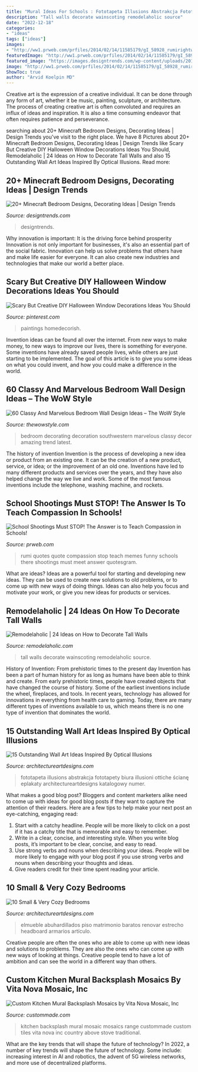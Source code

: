 ```yaml
---
title: "Mural Ideas For Schools : Fototapeta Illusions Abstrakcja Fototapety Biura Illusioni Ottiche ścianę Eplakaty Architectureartdesigns Katalogowy Numer"
description: "Tall walls decorate wainscoting remodelaholic source"
date: "2022-12-18"
categories:
- "ideas"
tags: ["ideas"]
images:
- "http://ww1.prweb.com/prfiles/2014/02/14/11585179/gI_58928_rumirightwrong.jpg"
featuredImage: "http://ww1.prweb.com/prfiles/2014/02/14/11585179/gI_58928_rumirightwrong.jpg"
featured_image: "https://images.designtrends.com/wp-content/uploads/2015/10/11110058/Minecraft-Single-Bedroom-Idea.png"
image: "http://ww1.prweb.com/prfiles/2014/02/14/11585179/gI_58928_rumirightwrong.jpg"
ShowToc: true
author: "Arvid Koelpin MD"
---
```



Creative art is the expression of a creative individual. It can be done through any form of art, whether it be music, painting, sculpture, or architecture. The process of creating creative art is often convoluted and requires an influx of ideas and inspiration. It is also a time consuming endeavor that often requires patience and perseverance.

	

		
searching about 20+ Minecraft Bedroom Designs, Decorating Ideas | Design Trends you've visit to the right place. We have 8 Pictures about 20+ Minecraft Bedroom Designs, Decorating Ideas | Design Trends like Scary But Creative DIY Halloween Window Decorations Ideas You Should, Remodelaholic | 24 Ideas on How to Decorate Tall Walls and also 15 Outstanding Wall Art Ideas Inspired By Optical Illusions. Read more:
		
    
## 20+ Minecraft Bedroom Designs, Decorating Ideas | Design Trends

<img loading=lazy src="https://images.designtrends.com/wp-content/uploads/2015/10/11110058/Minecraft-Single-Bedroom-Idea.png" onerror="this.onerror=null;this.src='https://tse3.mm.bing.net/th?id=OIP.vHsL-4qbVZkXst8DveeH9AHaEZ&amp;pid=15.1';" alt="20+ Minecraft Bedroom Designs, Decorating Ideas | Design Trends">

_Source: designtrends.com_

>designtrends. 

	

Why innovation is important: It is the driving force behind prosperity
Innovation is not only important for businesses, it's also an essential part of the social fabric. Innovation can help us solve problems that others have and make life easier for everyone. It can also create new industries and technologies that make our world a better place.

    
## Scary But Creative DIY Halloween Window Decorations Ideas You Should

<img loading=lazy src="https://i.pinimg.com/736x/c2/8b/9d/c28b9db4bb066b70719ea4bdda7a7e03.jpg" onerror="this.onerror=null;this.src='https://tse2.mm.bing.net/th?id=OIP.6cAGdTlJw2yoBeGvxVnY-gHaJ3&amp;pid=15.1';" alt="Scary But Creative DIY Halloween Window Decorations Ideas You Should">

_Source: pinterest.com_

>paintings homedecorish. 

	

Invention ideas can be found all over the internet. From new ways to make money, to new ways to improve our lives, there is something for everyone. Some inventions have already saved people lives, while others are just starting to be implemented. The goal of this article is to give you some ideas on what you could invent, and how you could make a difference in the world.

    
## 60 Classy And Marvelous Bedroom Wall Design Ideas – The WoW Style

<img loading=lazy src="http://thewowstyle.com/wp-content/uploads/2016/08/Bedroom-Wall-Decorating-Ideas.jpg" onerror="this.onerror=null;this.src='https://tse1.mm.bing.net/th?id=OIP.kbP1-Jp0pb-4XzXuZCUjYgHaLH&amp;pid=15.1';" alt="60 Classy And Marvelous Bedroom Wall Design Ideas – The WoW Style">

_Source: thewowstyle.com_

>bedroom decorating decoration southwestern marvelous classy decor amazing trend latest. 

	

The history of invention
Invention is the process of developing a new idea or product from an existing one. It can be the creation of a new product, service, or idea; or the improvement of an old one. Inventions have led to many different products and services over the years, and they have also helped change the way we live and work. Some of the most famous inventions include the telephone, washing machine, and rockets.

    
## School Shootings Must STOP! The Answer Is To Teach Compassion In Schools!

<img loading=lazy src="http://ww1.prweb.com/prfiles/2014/02/14/11585179/gI_58928_rumirightwrong.jpg" onerror="this.onerror=null;this.src='https://tse4.mm.bing.net/th?id=OIP.eB4axAfkHG9E80K9PPZSPwHaHX&amp;pid=15.1';" alt="School Shootings Must STOP! The Answer is to Teach Compassion in Schools!">

_Source: prweb.com_

>rumi quotes quote compassion stop teach memes funny schools there shootings must meet answer quotesgram. 

	

What are ideas?
Ideas are a powerful tool for starting and developing new ideas. They can be used to create new solutions to old problems, or to come up with new ways of doing things. Ideas can also help you focus and motivate your work, or give you new ideas for products or services.

    
## Remodelaholic | 24 Ideas On How To Decorate Tall Walls

<img loading=lazy src="https://i1.wp.com/www.remodelaholic.com/wp-content/uploads/2015/07/wainscoting.jpg?resize=533%2C800&amp;ssl=1" onerror="this.onerror=null;this.src='https://tse4.mm.bing.net/th?id=OIP.RgFs0nNyFKXJ-Gjgs4_fNAHaLH&amp;pid=15.1';" alt="Remodelaholic | 24 Ideas on How to Decorate Tall Walls">

_Source: remodelaholic.com_

>tall walls decorate wainscoting remodelaholic source. 

	

History of Invention: From prehistoric times to the present day
Invention has been a part of human history for as long as humans have been able to think and create. From early prehistoric times, people have created objects that have changed the course of history. Some of the earliest inventions include the wheel, fireplaces, and tools. In recent years, technology has allowed for innovations in everything from health care to gaming. Today, there are many different types of inventions available to us, which means there is no one type of invention that dominates the world.

    
## 15 Outstanding Wall Art Ideas Inspired By Optical Illusions

<img loading=lazy src="https://www.architectureartdesigns.com/wp-content/uploads/2017/06/12-16-768x655.jpg" onerror="this.onerror=null;this.src='https://tse4.mm.bing.net/th?id=OIP.wj1RjFAqEamqEpr9vNPoDQHaGU&amp;pid=15.1';" alt="15 Outstanding Wall Art Ideas Inspired By Optical Illusions">

_Source: architectureartdesigns.com_

>fototapeta illusions abstrakcja fototapety biura illusioni ottiche ścianę eplakaty architectureartdesigns katalogowy numer. 

	

What makes a good blog post?
Bloggers and content marketers alike need to come up with ideas for good blog posts if they want to capture the attention of their readers. Here are a few tips to help make your next post an eye-catching, engaging read: 
1. Start with a catchy headline. People will be more likely to click on a post if it has a catchy title that is memorable and easy to remember.
2. Write in a clear, concise, and interesting style. When you write blog posts, it’s important to be clear, concise, and easy to read.
3. Use strong verbs and nouns when describing your ideas. People will be more likely to engage with your blog post if you use strong verbs and nouns when describing your thoughts and ideas.
4. Give readers credit for their time spent reading your article.

    
## 10 Small &amp; Very Cozy Bedrooms

<img loading=lazy src="https://www.architectureartdesigns.com/wp-content/uploads/2020/08/5-25-630x851.jpg" onerror="this.onerror=null;this.src='https://tse2.mm.bing.net/th?id=OIP.4Y03xVEVkLevFlO8rtH7DQHaKA&amp;pid=15.1';" alt="10 Small &amp; Very Cozy Bedrooms">

_Source: architectureartdesigns.com_

>elmueble abuhardillados piso matrimonio baratos renovar estrecho headboard armarios artículo. 

	

Creative people are often the ones who are able to come up with new ideas and solutions to problems. They are also the ones who can come up with new ways of looking at things. Creative people tend to have a lot of ambition and can see the world in a different way than others.

    
## Custom Kitchen Mural Backsplash Mosaics By Vita Nova Mosaic, Inc

<img loading=lazy src="https://images.custommade.com/aQagb2AlhSjn4Bm4Yh5XC1gPElw=/fit-in/510x382/custommade-photosets/101491/101491.383452.jpg" onerror="this.onerror=null;this.src='https://tse1.mm.bing.net/th?id=OIP.fgPjLLLtsFD9hUgcPLSKVwELDp&amp;pid=15.1';" alt="Custom Kitchen Mural Backsplash Mosaics by Vita Nova Mosaic, Inc">

_Source: custommade.com_

>kitchen backsplash mural mosaic mosaics range custommade custom tiles vita nova inc country above stove traditional. 

	

What are the key trends that will shape the future of technology?
In 2022, a number of key trends will shape the future of technology. Some include: increasing interest in AI and robotics, the advent of 5G wireless networks, and more use of decentralized platforms.

